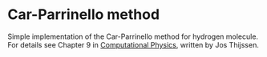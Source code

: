 Car-Parrinello method
====
Simple implementation of the Car-Parrinello method for hydrogen molecule. 
For details see Chapter 9 in [Computational Physics](http://www.amazon.com/Computational-Physics-Jos-Thijssen/dp/0521833469), written by Jos Thijssen. 
